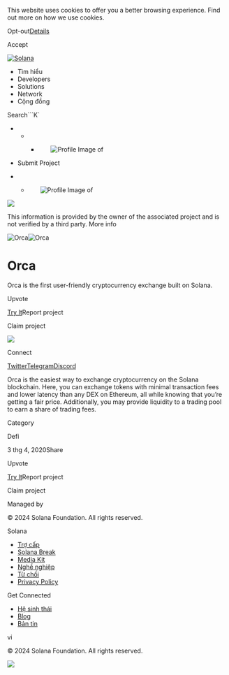 This website uses cookies to offer you a better browsing experience. Find out
more on how we use cookies.

Opt-out[Details](/vi/privacy-policy#collection-of-information)

Accept

[![Solana](/_next/static/media/logotype.e4df684f.svg)](/vi)

  * Tìm hiểu
  * Developers
  * Solutions
  * Network
  * Cộng đồng 

Search```K`

  *   *   * ![](data:image/svg+xml,%3csvg%20xmlns=%27http://www.w3.org/2000/svg%27%20version=%271.1%27%20width=%2728%27%20height=%2728%27/%3e)![Profile Image of ](/_next/static/media/ecosystem_user.7ebb52fa.svg)

  * Submit Project
  *   * ![](data:image/svg+xml,%3csvg%20xmlns=%27http://www.w3.org/2000/svg%27%20version=%271.1%27%20width=%2728%27%20height=%2728%27/%3e)![Profile Image of ](/_next/static/media/ecosystem_user.7ebb52fa.svg)

![](/_next/image?url=%2F_next%2Fstatic%2Fmedia%2Fhero.631479cd.png&w=3840&q=75)

This information is provided by the owner of the associated project and is not
verified by a third party. More info

![Orca](/_next/image?url=%2Fapi%2Fprojectimg%2Fckwgwh64627857eysx694neult%3Ftype%3DLOGO&w=3840&q=75)![Orca](/_next/image?url=%2Fapi%2Fprojectimg%2Fckwgwh64627857eysx694neult%3Ftype%3DLOGO&w=3840&q=75)

# Orca

Orca is the first user-friendly cryptocurrency exchange built on Solana.

Upvote

[Try It](https://orca.so)Report project

Claim project

![](/api/projectimg/ckwgwh64627857eysx694neult?type=IMG&number=0)

Connect

[Twitter](https://twitter.com/orca_so)[Telegram](https://t.me/orca_so)[Discord](http://discord.gg/nSwGWn5KSG)

Orca is the easiest way to exchange cryptocurrency on the Solana blockchain.
Here, you can exchange tokens with minimal transaction fees and lower latency
than any DEX on Ethereum, all while knowing that you’re getting a fair price.
Additionally, you may provide liquidity to a trading pool to earn a share of
trading fees.

Category

Defi

3 thg 4, 2020Share

Upvote

[Try It](https://orca.so)Report project

Claim project

Managed by

[](/vi)

[](/youtube)[](/twitter)[](/discord)[](/reddit)[](/github)[](/telegram)

© 2024 Solana Foundation. All rights reserved.

Solana

  * [Trợ cấp](https://solana.org/grants)
  * [Solana Break](https://break.solana.com/)
  * [Media Kit](/vi/branding)
  * [Nghề nghiệp ](https://jobs.solana.com/)
  * [Từ chối](/vi/tos)
  * [Privacy Policy](/vi/privacy-policy)

Get Connected

  * [Hệ sinh thái](/vi/ecosystem)
  * [Blog](/vi/news)
  * [Bản tin](/vi/newsletter)

vi

© 2024 Solana Foundation. All rights reserved.

![](/api/projectimg/ckwgwh64627857eysx694neult?type=IMG&number=0)

